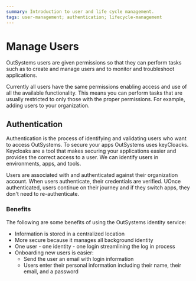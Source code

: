 ```yaml
---
summary: Introduction to user and life cycle management.  
tags: user-management; authentication; lifecycle-management
---
```


# Manage Users

OutSystems users are given permissions so that they can perform tasks such as to create and manage users and to monitor and troubleshoot applications.

Currently all users have the same permissions enabling access and use of all the available functionality. This means you can perform tasks that are usually restricted to only those with the proper permissions. For example, adding users to your organization.

## Authentication

Authentication is the process of identifying and validating users who want to access OutSystems. To secure your apps OutSystems uses keyCloacks. Keycloaks are a tool that makes securing your applications easier and provides the correct access to a user.  We can identify users in environments, apps, and tools.

Users are associated with and authenticated against their organization account. When users authenticate, their credentials are verified. UOnce authenticated, users continue on their journey and if they switch apps, they don't need to re-authenticate.

### Benefits

The following are some benefits of using the OutSystems identity service:

* Information is stored in a centralized location
* More secure because it manages all background identity
* One user - one identity - one login streamlining the log in process
* Onboarding new users is easier:
    * Send the user an email with login information
    * Users enter their personal information including their name, their email, and a password
  
